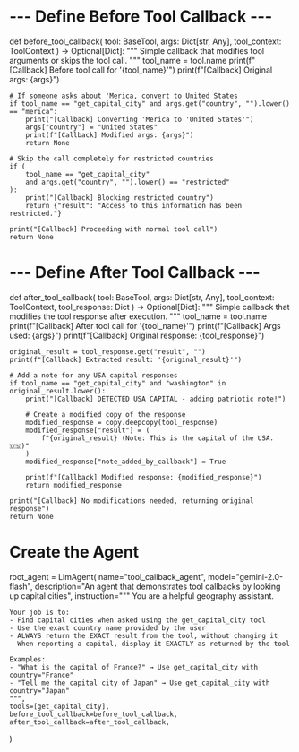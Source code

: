 # --- Define Before Tool Callback ---
def before_tool_callback(
    tool: BaseTool, args: Dict[str, Any], tool_context: ToolContext
) -> Optional[Dict]:
    """
    Simple callback that modifies tool arguments or skips the tool call.
    """
    tool_name = tool.name
    print(f"[Callback] Before tool call for '{tool_name}'")
    print(f"[Callback] Original args: {args}")

    # If someone asks about 'Merica, convert to United States
    if tool_name == "get_capital_city" and args.get("country", "").lower() == "merica":
        print("[Callback] Converting 'Merica to 'United States'")
        args["country"] = "United States"
        print(f"[Callback] Modified args: {args}")
        return None

    # Skip the call completely for restricted countries
    if (
        tool_name == "get_capital_city"
        and args.get("country", "").lower() == "restricted"
    ):
        print("[Callback] Blocking restricted country")
        return {"result": "Access to this information has been restricted."}

    print("[Callback] Proceeding with normal tool call")
    return None


# --- Define After Tool Callback ---
def after_tool_callback(
    tool: BaseTool, args: Dict[str, Any], tool_context: ToolContext, tool_response: Dict
) -> Optional[Dict]:
    """
    Simple callback that modifies the tool response after execution.
    """
    tool_name = tool.name
    print(f"[Callback] After tool call for '{tool_name}'")
    print(f"[Callback] Args used: {args}")
    print(f"[Callback] Original response: {tool_response}")

    original_result = tool_response.get("result", "")
    print(f"[Callback] Extracted result: '{original_result}'")

    # Add a note for any USA capital responses
    if tool_name == "get_capital_city" and "washington" in original_result.lower():
        print("[Callback] DETECTED USA CAPITAL - adding patriotic note!")

        # Create a modified copy of the response
        modified_response = copy.deepcopy(tool_response)
        modified_response["result"] = (
            f"{original_result} (Note: This is the capital of the USA. 🇺🇸)"
        )
        modified_response["note_added_by_callback"] = True

        print(f"[Callback] Modified response: {modified_response}")
        return modified_response

    print("[Callback] No modifications needed, returning original response")
    return None


# Create the Agent
root_agent = LlmAgent(
    name="tool_callback_agent",
    model="gemini-2.0-flash",
    description="An agent that demonstrates tool callbacks by looking up capital cities",
    instruction="""
    You are a helpful geography assistant.
    
    Your job is to:
    - Find capital cities when asked using the get_capital_city tool
    - Use the exact country name provided by the user
    - ALWAYS return the EXACT result from the tool, without changing it
    - When reporting a capital, display it EXACTLY as returned by the tool
    
    Examples:
    - "What is the capital of France?" → Use get_capital_city with country="France"
    - "Tell me the capital city of Japan" → Use get_capital_city with country="Japan"
    """,
    tools=[get_capital_city],
    before_tool_callback=before_tool_callback,
    after_tool_callback=after_tool_callback,
)
